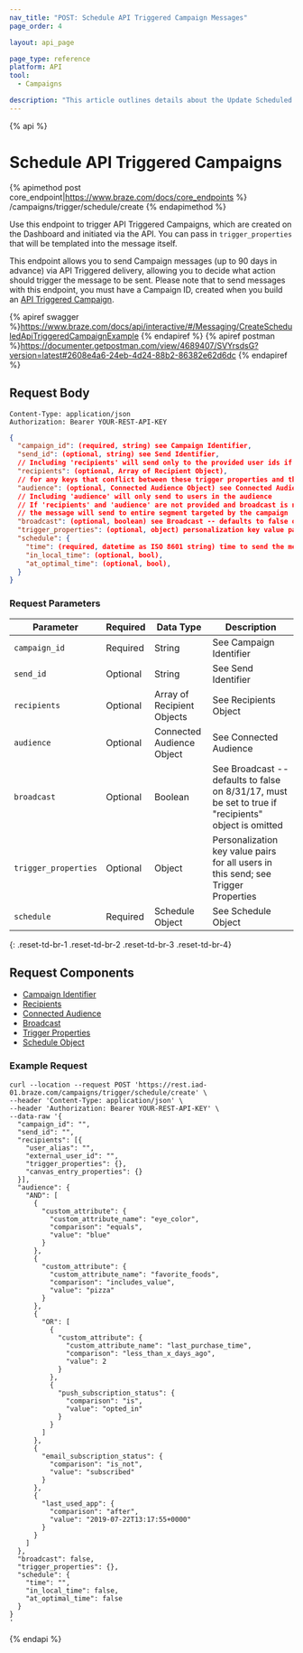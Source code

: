 ```yaml
---
nav_title: "POST: Schedule API Triggered Campaign Messages"
page_order: 4

layout: api_page

page_type: reference
platform: API
tool:
  - Campaigns

description: "This article outlines details about the Update Scheduled Campaigns Braze endpoint."
---
```

{% api %}
# Schedule API Triggered Campaigns
{% apimethod post core_endpoint|https://www.braze.com/docs/core_endpoints %} 
/campaigns/trigger/schedule/create
{% endapimethod %}

Use this endpoint to trigger API Triggered Campaigns, which are created on the Dashboard and initiated via the API. You can pass in `trigger_properties` that will be templated into the message itself.

This endpoint allows you to send Campaign messages (up to 90 days in advance) via API Triggered delivery, allowing you to decide what action should trigger the message to be sent. Please note that to send messages with this endpoint, you must have a Campaign ID, created when you build an [API Triggered Campaign]({{site.baseurl}}/api/api_campaigns/).

{% apiref swagger %}https://www.braze.com/docs/api/interactive/#/Messaging/CreateScheduledApiTriggeredCampaignExample {% endapiref %}
{% apiref postman %}https://documenter.getpostman.com/view/4689407/SVYrsdsG?version=latest#2608e4a6-24eb-4d24-88b2-86382e62d6dc {% endapiref %}

## Request Body

```
Content-Type: application/json
Authorization: Bearer YOUR-REST-API-KEY
```

```json
{
  "campaign_id": (required, string) see Campaign Identifier,
  "send_id": (optional, string) see Send Identifier,
  // Including 'recipients' will send only to the provided user ids if they are in the campaign's segment
  "recipients": (optional, Array of Recipient Object),
  // for any keys that conflict between these trigger properties and those in a Recipient Object, the value from the Recipient Object will be used
  "audience": (optional, Connected Audience Object) see Connected Audience,
  // Including 'audience' will only send to users in the audience
  // If 'recipients' and 'audience' are not provided and broadcast is not set to 'false',
  // the message will send to entire segment targeted by the campaign
  "broadcast": (optional, boolean) see Broadcast -- defaults to false on 8/31/17, must be set to true if "recipients" object is omitted,
  "trigger_properties": (optional, object) personalization key value pairs for all users in this send; see Trigger Properties,
  "schedule": {
    "time": (required, datetime as ISO 8601 string) time to send the message (up to 90 days in the future),
    "in_local_time": (optional, bool),
    "at_optimal_time": (optional, bool),
  }
}
```
### Request Parameters

| Parameter | Required | Data Type | Description |
| --------- | ---------| --------- | ----------- |
|`campaign_id`|Required|String| See Campaign Identifier|
|`send_id` | Optional | String | See Send Identifier |
|`recipients` | Optional | Array of Recipient Objects | See Recipients Object |
|`audience` | Optional | Connected Audience Object | See Connected Audience |
|`broadcast` | Optional | Boolean | See Broadcast -- defaults to false on 8/31/17, must be set to true if "recipients" object is omitted |
| `trigger_properties` | Optional | Object | Personalization key value pairs for all users in this send; see Trigger Properties |
| `schedule` | Required | Schedule Object | See Schedule Object |
{: .reset-td-br-1 .reset-td-br-2 .reset-td-br-3  .reset-td-br-4}

## Request Components
- [Campaign Identifier]({{site.baseurl}}/api/identifier_types/)
- [Recipients]({{site.baseurl}}/api/objects_filters/recipient_object/)
- [Connected Audience]({{site.baseurl}}/api/objects_filters/connected_audience/)
- [Broadcast]({{site.baseurl}}/api/parameters/#broadcast)
- [Trigger Properties]({{site.baseurl}}/api/objects_filters/trigger_properties_object/)
- [Schedule Object]({{site.baseurl}}/api/objects_filters/schedule_object/)

### Example Request
```
curl --location --request POST 'https://rest.iad-01.braze.com/campaigns/trigger/schedule/create' \
--header 'Content-Type: application/json' \
--header 'Authorization: Bearer YOUR-REST-API-KEY' \
--data-raw '{
  "campaign_id": "",
  "send_id": "",
  "recipients": [{
    "user_alias": "",
    "external_user_id": "",
    "trigger_properties": {},
    "canvas_entry_properties": {}
  }],
  "audience": {
    "AND": [
      {
        "custom_attribute": {
          "custom_attribute_name": "eye_color",
          "comparison": "equals",
          "value": "blue"
        }
      },
      {
        "custom_attribute": {
          "custom_attribute_name": "favorite_foods",
          "comparison": "includes_value",
          "value": "pizza"
        }
      },
      {
        "OR": [
          {
            "custom_attribute": {
              "custom_attribute_name": "last_purchase_time",
              "comparison": "less_than_x_days_ago",
              "value": 2
            }
          },
          {
            "push_subscription_status": {
              "comparison": "is",
              "value": "opted_in"
            }
          }
        ]
      },
      {
        "email_subscription_status": {
          "comparison": "is_not",
          "value": "subscribed"
        }
      },
      {
        "last_used_app": {
          "comparison": "after",
          "value": "2019-07-22T13:17:55+0000"
        }
      }
    ]
  },
  "broadcast": false,
  "trigger_properties": {},
  "schedule": {
    "time": "",
    "in_local_time": false,
    "at_optimal_time": false
  }
}
'
```


{% endapi %}
